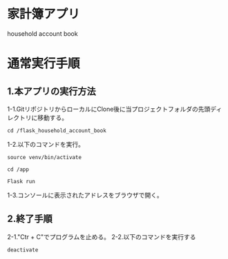 # 家計簿アプリ
household account book

# 通常実行手順

## 1.本アプリの実行方法

1-1.GitリポジトリからローカルにClone後に当プロジェクトフォルダの先頭ディレクトリに移動する。

    cd /flask_household_account_book
    
1-2.以下のコマンドを実行。

    source venv/bin/activate

    cd /app

    Flask run

1-3.コンソールに表示されたアドレスをブラウザで開く。

## 2.終了手順

   2-1."Ctr + C"でプログラムを止める。
   2-2.以下のコマンドを実行する

    deactivate
 


